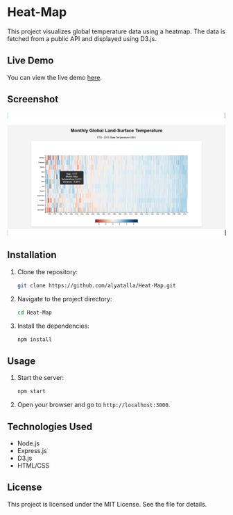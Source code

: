# Heat-Map

This project visualizes global temperature data using a heatmap. The data is fetched from a public API and displayed using D3.js.

## Live Demo

You can view the live demo [here](https://preeminent-selkie-3553fb.netlify.app/).

## Screenshot

![Heat-Map Screenshot](public/screen.png)

## Installation

1. Clone the repository:
    ```sh
    git clone https://github.com/alyatalla/Heat-Map.git
    ```
2. Navigate to the project directory:
    ```sh
    cd Heat-Map
    ```
3. Install the dependencies:
    ```sh
    npm install
    ```

## Usage

1. Start the server:
    ```sh
    npm start
    ```
2. Open your browser and go to `http://localhost:3000`.

## Technologies Used

- Node.js
- Express.js
- D3.js
- HTML/CSS

## License

This project is licensed under the MIT License. See the  file for details.